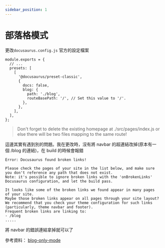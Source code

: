 ```yaml
---
sidebar_position: 1
---
```


# 部落格模式

更改`docusaurus.config.js` 官方的設定檔案

```
module.exports = {
  // ...
  presets: [
    [
      '@docusaurus/preset-classic',
      {
        docs: false,
        blog: {
          path: './blog',
          routeBasePath: '/', // Set this value to '/'.
        },
      },
    ],
  ],
};
```

> Don't forget to delete the existing homepage at ./src/pages/index.js or else there will be two files mapping to the same route!

這邊其實有遇到別的問題。我在更改時，沒有將 navbar 的超連結改掉(原本有一個 /blog 的連結)，在 build 的時候會報錯

```
Error: Docusaurus found broken links!

Please check the pages of your site in the list below, and make sure you don't reference any path that does not exist.
Note: it's possible to ignore broken links with the 'onBrokenLinks' Docusaurus configuration, and let the build pass.

It looks like some of the broken links we found appear in many pages of your site.
Maybe those broken links appear on all pages through your site layout?
We recommend that you check your theme configuration for such links (particularly, theme navbar and footer).
Frequent broken links are linking to:
- /blog
.....

```

將 navbar 的錯誤連結拿掉就可以了

參考資料：
[blog-only-mode](https://docusaurus.io/docs/blog#blog-only-mode)
